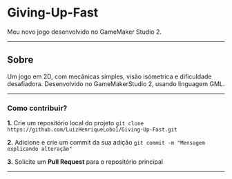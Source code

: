 # Giving-Up-Fast
Meu novo jogo desenvolvido no GameMaker Studio 2.

---

## Sobre

Um jogo em 2D, com mecânicas simples, visão isómetrica e dificuldade desafiadora.
Desenvolvido no GameMakerStudio 2, usando linguagem GML.

---

### Como contribuir?

__1.__ Crie um repositório local do projeto
`git clone https://github.com/LuizHenriqueLobo1/Giving-Up-Fast.git`  

__2.__ Adicione e crie um commit da sua adição
`git commit -m "Mensagem explicando alteração"`  

__3.__ Solicite um __Pull Request__ para o repositório principal

---
